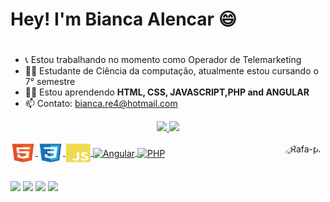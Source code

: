 ### <h1>Hey! I'm Bianca Alencar 😄<h1/>
##

- 📞 Estou trabalhando no momento como Operador de Telemarketing 
- 👩‍🎓 Estudante de Ciência da computação, atualmente estou cursando o 7° semestre
- 👩‍💻 Estou aprendendo <strong>HTML, CSS, JAVASCRIPT,PHP and ANGULAR</strong>
- 📫 Contato: bianca.re4@hotmail.com

<div align="center">
  <a href="https://github.com/Alencar-Bianca">
  <img height="180em" src="https://github-readme-stats.vercel.app/api?username=Alencar-Bianca&show_icons=true&theme=synthwave&include_all_commits=true&count_private=true"/>
  <img height="180em" src="https://github-readme-stats.vercel.app/api/top-langs/?username=Alencar-Bianca&layout=compact&langs_count=7&theme=synthwave"/>
</div>


<div style="display: inline_block"><br>
  <img align="center"  target="_blank" alt="HTML" height="30" width="40" src="https://raw.githubusercontent.com/devicons/devicon/master/icons/html5/html5-original.svg">
  <img align="center"  target="_blank" alt="CSS" height="30" width="40" src="https://raw.githubusercontent.com/devicons/devicon/master/icons/css3/css3-original.svg">
  <img align="center"  target="_blank" alt="Js" height="30" width="40" src="https://raw.githubusercontent.com/devicons/devicon/master/icons/javascript/javascript-plain.svg">
  <img align="center" target="_blank" alt="Angular" height="30" width="40" src="https://cdn.jsdelivr.net/gh/devicons/devicon/icons/angularjs/angularjs-original.svg" />
  <img align="center"  target="_blank" alt="PHP" height="30" width="40"  src="https://cdn.jsdelivr.net/gh/devicons/devicon/icons/php/php-original.svg" />
  <img align="right"  target="_blank" alt="Rafa-pic" height="150" style="border-radius:50px;" src="https://user-images.githubusercontent.com/73860563/147623746-81ade160-f9df-489b-98e4-a9b4cf1e30c4.gif">
  
  
</div>
  
  ##
  
   
<div> 
  <a target="_blank" href="https://www.instagram.com/mrs_alencar/"><img src="https://img.shields.io/badge/-Instagram-%23E4405F?style=for-the-badge&logo=instagram&logoColor=white" target="_blank"></a>
  <a  target="_blank" href = "mailto:bianca.alencqr@gmail.com"><img src="https://img.shields.io/badge/-Gmail-%23333?style=for-the-badge&logo=gmail&logoColor=white" target="_blank"></a>
  <a  target="_blank" href="https://www.linkedin.com/in/bianca-a-246b36a8" target="_blank"><img src="https://img.shields.io/badge/-LinkedIn-%230077B5?style=for-the-badge&logo=linkedin&logoColor=white" target="_blank"></a> 
  <a  target="_blank" href="https://twitter.com/alencarbianca1" target="_blank"><img src="https://img.shields.io/badge/Twitter-1DA1F2?style=for-the-badge&logo=twitter&logoColor=white" target="_blank"></a>
  
 

 
</div>
